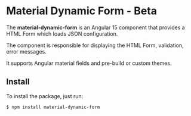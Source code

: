 # Material Dynamic Form - Beta
The **material-dynamic-form** is an Angular 15 component that provides a HTML Form which loads JSON configuration.

The component is responsible for displaying the HTML Form, validation, error messages.

It supports Angular material fields and pre-build or custom themes.


## Install
To install the package, just run:

```sh
$ npm install material-dynamic-form
```
